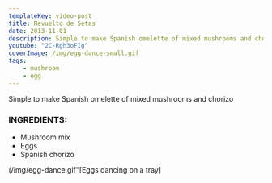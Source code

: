 ```yaml
---
templateKey: video-post
title: Revuelto de Setas
date: 2013-11-01
description: Simple to make Spanish omelette of mixed mushrooms and chorizo
youtube: "2C-Rgh3oFIg"
coverImage: /img/egg-dance-small.gif
tags:
    - mushroom
    - egg
---
```


Simple to make Spanish omelette of mixed mushrooms and chorizo

### INGREDIENTS:
* Mushroom mix
* Eggs
* Spanish chorizo

(/img/egg-dance.gif"[Eggs dancing on a tray]




